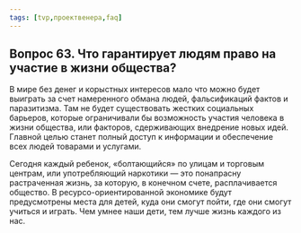 ```yaml
---
tags: [tvp,проектвенера,faq]
---
```

## Вопрос 63. Что гарантирует людям право на участие в жизни общества?

В мире без денег и корыстных интересов мало что можно будет выиграть за счет намеренного обмана людей, фальсификаций фактов и паразитизма. Там не будет существовать жестких социальных барьеров, которые ограничивали бы возможность участия человека в жизни общества, или факторов, сдерживающих внедрение новых идей. Главной целью станет полный доступ к информации и обеспечение всех людей товарами и услугами.

Сегодня каждый ребенок, «болтающийся» по улицам и торговым центрам, или употребляющий наркотики — это понапрасну растраченная жизнь, за которую, в конечном счете, расплачивается общество. В ресурсо-ориентированной экономике будут предусмотрены места для детей, куда они смогут пойти, где они смогут учиться и играть. Чем умнее наши дети, тем лучше жизнь каждого из нас.